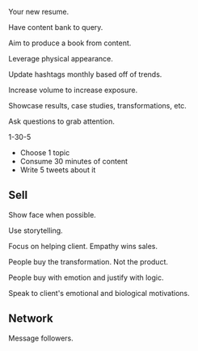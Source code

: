 Your new resume.

Have content bank to query.

Aim to produce a book from content.

Leverage physical appearance.

Update hashtags monthly based off of trends.

Increase volume to increase exposure.

Showcase results, case studies, transformations, etc.

Ask questions to grab attention.

1-30-5

- Choose 1 topic
- Consume 30 minutes of content
- Write 5 tweets about it

## Sell

Show face when possible.

Use storytelling.

Focus on helping client. Empathy wins sales.

People buy the transformation. Not the product.

People buy with emotion and justify with logic.

Speak to client's emotional and biological motivations.

## Network

Message followers.

